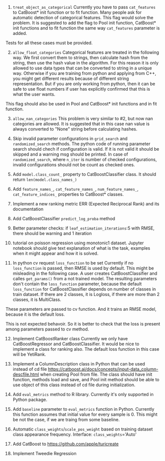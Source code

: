 1. `treat_object_as_categorical`
Currently you have to pass `cat_features` to CatBoost* init function or to fit function.
Many people ask for automatic detection of categorical features.
This flag would solve the problem.
It is suggested to add the flag to Pool init function, CatBoost* init functions and to fit function the same way `cat_features` parameter is added.

Tests for all these cases must be provided.

2. `allow_float_categories`
Categorical features are treated in the following way. We first convert them to strings, then calculate hash from the string, then use the hash value in the algorithm.
For this reason it is only allowed to use data types that can be converted to string in a unique way. Otherwise if you are training from python and applying from C++, you might get different results because of different string representation.
But if you are only working from python, then it can be safe to use float numbers if user has explicitly confirmed that this is what the user wants.

This flag should also be used in Pool and CatBoost* init functions and in fit function.

3. `allow_nan_categories`
This problem is very similar to #2, but now nan categories are allowed.
It is suggested that in this case nan value is always converted to "None" string before calculating hashes.

4. Skip invalid parameter configurations in `grid_search` and `randomized_search` methods.
The python code of running parameter search should chech if configuration is valid. If it is not valid it should be skipped and a warning msg should be printed.
In case of `randomized_search`, where `n_iter` is number of checked configurations, invalid configurations should not be count as checked ones.

5. Add `model.class_count_` property to CatBoostClassifier class.
It should return `len(model.class_names_)`

6. Add `feature_names_`, `cat_feature_names_`, `num_feature_names_`, `cat_feature_indices_` properties to CatBoost* classes.

7. Implement a new ranking metric ERR (Expected Reciprocal Rank) and its documentation

8. Add CatBoostClassifier `predict_log_proba` method

9. Better parameter checks:
if `leaf_estimation_iterations`:5 with RMSE, there should be warning and 1 iteration

10. tutorial on poisson regression using monotonic1 dataset.
Jupyter notebook should give text explanation of what is the task, examples when it might appear and how it is solved.

11. In python cv request `loss_function` to be set
Currently if no `loss_function` is passed, then RMSE is used by default.
This might be misleading in the following case.
A user creates CatBoostClassifier and calles `get_params()` from a not trained model. The resulting parameters don't contain the `loss_function` parameter, because the default `loss_function` for CatBoostClassifier depends on number of classes in train dataset. If there are 2 classes, it is Logloss, if there are more than 2 classes, it is MultiClass.

These parameters are passed to cv function. And it trains an RMSE model, because it is the default loss.

This is not expected behavoir. So it is better to check that the loss is present among parameters passed to cv method.

12. Implement CatBoostRanker class
Currently we only have CatBoostRegressor and CatBoostClassifier.
It would be nice to implement a class for ranking also.
The default loss function in this case will be YetiRank.

13. Implement a ColumnDescription class in Python that can be used instead of cd file https://catboost.ai/docs/concepts/input-data_column-descfile.html
when creating Pool from file.
The class should have init function, methods load and save, and Pool init method should be able to use object of this class instead of cd file during initialization.

14. Add `eval_metrics` method to R library. Currently it's only supported in Python package.

15. Add `baseline` parameter to `eval_metrics` function in Python.
Currently this function assumes that initial value for every sample is 0.
This might be not the case, if we are traing from some baseline.

16. Automatic `class_weights`/`scale_pos_weight` based on training dataset class appearance frequency.
Interface: `class_weights`='Auto'

17. Add CatBoost to https://github.com/apple/turicreate

18. Implement Tweedie Regression
